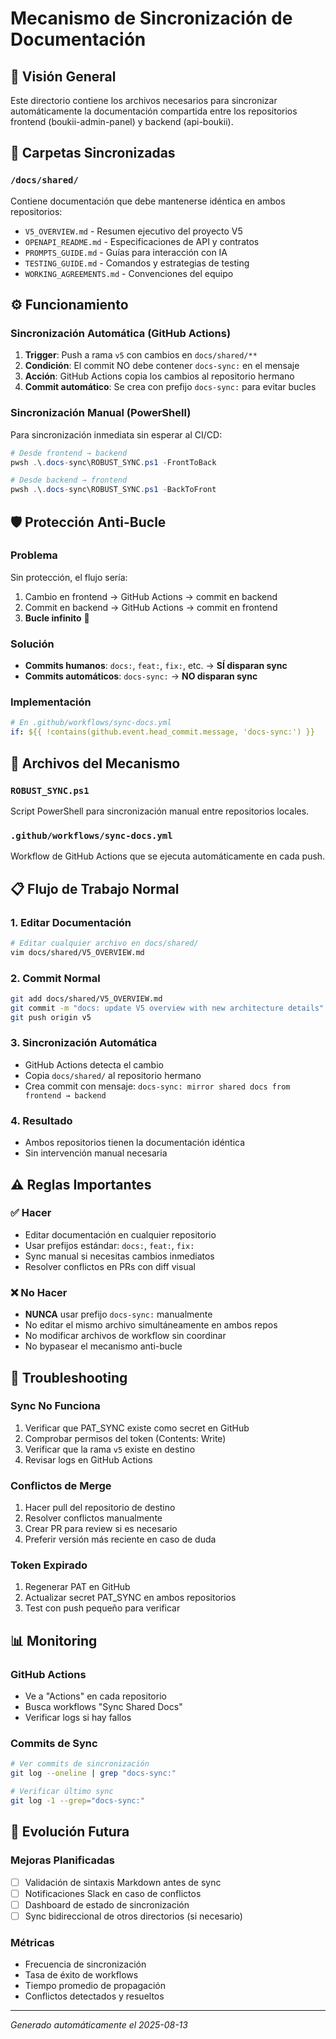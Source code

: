 # Mecanismo de Sincronización de Documentación

## 🔄 Visión General

Este directorio contiene los archivos necesarios para sincronizar automáticamente la documentación compartida entre los repositorios frontend (boukii-admin-panel) y backend (api-boukii).

## 📂 Carpetas Sincronizadas

### `/docs/shared/`
Contiene documentación que debe mantenerse idéntica en ambos repositorios:
- `V5_OVERVIEW.md` - Resumen ejecutivo del proyecto V5
- `OPENAPI_README.md` - Especificaciones de API y contratos
- `PROMPTS_GUIDE.md` - Guías para interacción con IA
- `TESTING_GUIDE.md` - Comandos y estrategias de testing
- `WORKING_AGREEMENTS.md` - Convenciones del equipo

## ⚙️ Funcionamiento

### Sincronización Automática (GitHub Actions)
1. **Trigger**: Push a rama `v5` con cambios en `docs/shared/**`
2. **Condición**: El commit NO debe contener `docs-sync:` en el mensaje
3. **Acción**: GitHub Actions copia los cambios al repositorio hermano
4. **Commit automático**: Se crea con prefijo `docs-sync:` para evitar bucles

### Sincronización Manual (PowerShell)
Para sincronización inmediata sin esperar al CI/CD:
```powershell
# Desde frontend → backend
pwsh .\.docs-sync\ROBUST_SYNC.ps1 -FrontToBack

# Desde backend → frontend
pwsh .\.docs-sync\ROBUST_SYNC.ps1 -BackToFront
```

## 🛡️ Protección Anti-Bucle

### Problema
Sin protección, el flujo sería:
1. Cambio en frontend → GitHub Actions → commit en backend
2. Commit en backend → GitHub Actions → commit en frontend
3. **Bucle infinito** 🔄

### Solución
- **Commits humanos**: `docs:`, `feat:`, `fix:`, etc. → **SÍ disparan sync**
- **Commits automáticos**: `docs-sync:` → **NO disparan sync**

### Implementación
```yaml
# En .github/workflows/sync-docs.yml
if: ${{ !contains(github.event.head_commit.message, 'docs-sync:') }}
```

## 🔧 Archivos del Mecanismo

### `ROBUST_SYNC.ps1`
Script PowerShell para sincronización manual entre repositorios locales.

### `.github/workflows/sync-docs.yml`
Workflow de GitHub Actions que se ejecuta automáticamente en cada push.

## 📋 Flujo de Trabajo Normal

### 1. Editar Documentación
```bash
# Editar cualquier archivo en docs/shared/
vim docs/shared/V5_OVERVIEW.md
```

### 2. Commit Normal
```bash
git add docs/shared/V5_OVERVIEW.md
git commit -m "docs: update V5 overview with new architecture details"
git push origin v5
```

### 3. Sincronización Automática
- GitHub Actions detecta el cambio
- Copia `docs/shared/` al repositorio hermano
- Crea commit con mensaje: `docs-sync: mirror shared docs from frontend → backend`

### 4. Resultado
- Ambos repositorios tienen la documentación idéntica
- Sin intervención manual necesaria

## ⚠️ Reglas Importantes

### ✅ Hacer
- Editar documentación en cualquier repositorio
- Usar prefijos estándar: `docs:`, `feat:`, `fix:`
- Sync manual si necesitas cambios inmediatos
- Resolver conflictos en PRs con diff visual

### ❌ No Hacer
- **NUNCA** usar prefijo `docs-sync:` manualmente
- No editar el mismo archivo simultáneamente en ambos repos
- No modificar archivos de workflow sin coordinar
- No bypasear el mecanismo anti-bucle

## 🐛 Troubleshooting

### Sync No Funciona
1. Verificar que PAT_SYNC existe como secret en GitHub
2. Comprobar permisos del token (Contents: Write)
3. Verificar que la rama `v5` existe en destino
4. Revisar logs en GitHub Actions

### Conflictos de Merge
1. Hacer pull del repositorio de destino
2. Resolver conflictos manualmente
3. Crear PR para review si es necesario
4. Preferir versión más reciente en caso de duda

### Token Expirado
1. Regenerar PAT en GitHub
2. Actualizar secret PAT_SYNC en ambos repositorios
3. Test con push pequeño para verificar

## 📊 Monitoring

### GitHub Actions
- Ve a "Actions" en cada repositorio
- Busca workflows "Sync Shared Docs"
- Verificar logs si hay fallos

### Commits de Sync
```bash
# Ver commits de sincronización
git log --oneline | grep "docs-sync:"

# Verificar último sync
git log -1 --grep="docs-sync:"
```

## 🔮 Evolución Futura

### Mejoras Planificadas
- [ ] Validación de sintaxis Markdown antes de sync
- [ ] Notificaciones Slack en caso de conflictos
- [ ] Dashboard de estado de sincronización
- [ ] Sync bidireccional de otros directorios (si necesario)

### Métricas
- Frecuencia de sincronización
- Tasa de éxito de workflows
- Tiempo promedio de propagación
- Conflictos detectados y resueltos

---
*Generado automáticamente el 2025-08-13*